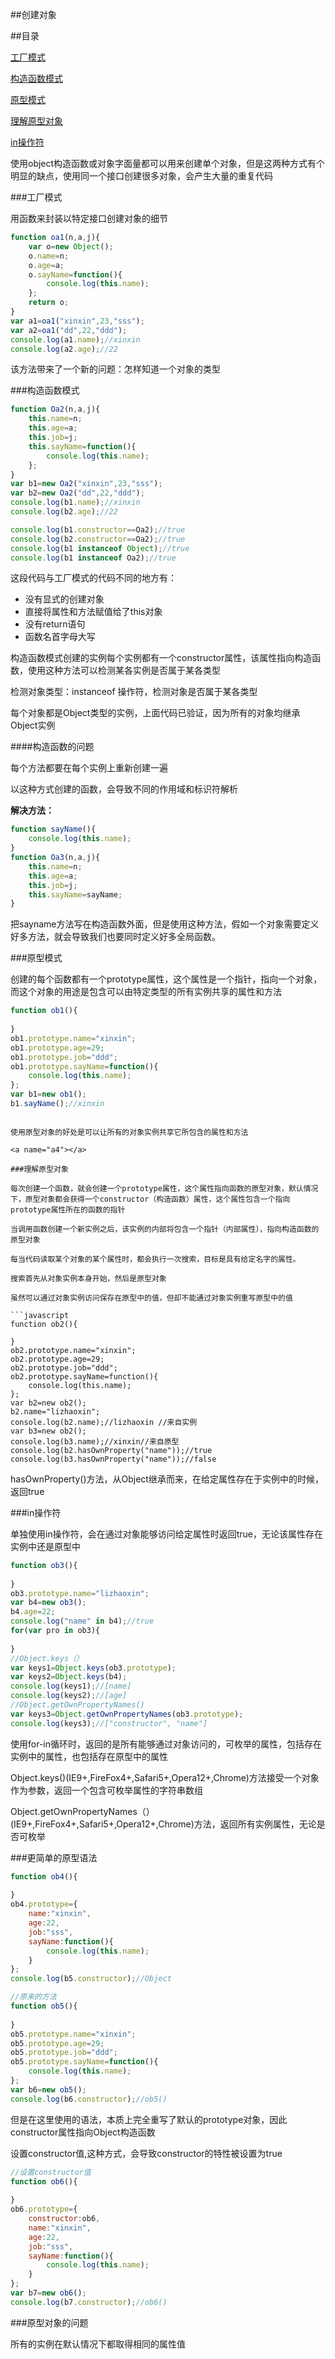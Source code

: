 ##创建对象

##目录

[工厂模式](#a1)

[构造函数模式](#a2)

[原型模式](#a3)

[理解原型对象](#a4)

[in操作符](#a5)

使用object构造函数或对象字面量都可以用来创建单个对象，但是这两种方式有个明显的缺点，使用同一个接口创建很多对象，会产生大量的重复代码

<a name="a1"></a>

###工厂模式

用函数来封装以特定接口创建对象的细节

```javascript
function oa1(n,a,j){
	var o=new Object();
	o.name=n;
	o.age=a;
	o.sayName=function(){
		console.log(this.name);
	};
	return o;
}
var a1=oa1("xinxin",23,"sss");
var a2=oa1("dd",22,"ddd");
console.log(a1.name);//xinxin
console.log(a2.age);//22
```

该方法带来了一个新的问题：怎样知道一个对象的类型

<a name="a2"></a>

###构造函数模式

```javascript
function Oa2(n,a,j){
	this.name=n;
	this.age=a;
	this.job=j;
	this.sayName=function(){
		console.log(this.name);
	};
}
var b1=new Oa2("xinxin",23,"sss");
var b2=new Oa2("dd",22,"ddd");
console.log(b1.name);//xinxin
console.log(b2.age);//22

console.log(b1.constructor==Oa2);//true
console.log(b2.constructor==Oa2);//true
console.log(b1 instanceof Object);//true
console.log(b1 instanceof Oa2);//true
```

这段代码与工厂模式的代码不同的地方有：
+ 没有显式的创建对象    
+ 直接将属性和方法赋值给了this对象    
+ 没有return语句    
+ 函数名首字母大写

构造函数模式创建的实例每个实例都有一个constructor属性，该属性指向构造函数，使用这种方法可以检测某各实例是否属于某各类型


检测对象类型：instanceof 操作符，检测对象是否属于某各类型


每个对象都是Object类型的实例，上面代码已验证，因为所有的对象均继承Object实例

####构造函数的问题

每个方法都要在每个实例上重新创建一遍

以这种方式创建的函数，会导致不同的作用域和标识符解析

**解决方法：**

```javascript
function sayName(){
	console.log(this.name);
}
function Oa3(n,a,j){
	this.name=n;
	this.age=a;
	this.job=j;
	this.sayName=sayName;
}
```

把sayname方法写在构造函数外面，但是使用这种方法，假如一个对象需要定义好多方法，就会导致我们也要同时定义好多全局函数。

<a name="a3"></a>

###原型模式

创建的每个函数都有一个prototype属性，这个属性是一个指针，指向一个对象，而这个对象的用途是包含可以由特定类型的所有实例共享的属性和方法

```javascript
function ob1(){
	
}
ob1.prototype.name="xinxin";
ob1.prototype.age=29;
ob1.prototype.job="ddd";
ob1.prototype.sayName=function(){
	console.log(this.name);
};
var b1=new ob1();
b1.sayName();//xinxin
```
```

使用原型对象的好处是可以让所有的对象实例共享它所包含的属性和方法

<a name="a4"></a>

###理解原型对象

每次创建一个函数，就会创建一个prototype属性，这个属性指向函数的原型对象，默认情况下，原型对象都会获得一个constructor（构造函数）属性，这个属性包含一个指向prototype属性所在的函数的指针

当调用函数创建一个新实例之后，该实例的内部将包含一个指针（内部属性），指向构造函数的原型对象

每当代码读取某个对象的某个属性时，都会执行一次搜索，目标是具有给定名字的属性。

搜索首先从对象实例本身开始，然后是原型对象

虽然可以通过对象实例访问保存在原型中的值，但却不能通过对象实例重写原型中的值

```javascript
function ob2(){
	
}
ob2.prototype.name="xinxin";
ob2.prototype.age=29;
ob2.prototype.job="ddd";
ob2.prototype.sayName=function(){
	console.log(this.name);
};
var b2=new ob2();
b2.name="lizhaoxin";
console.log(b2.name);//lizhaoxin //来自实例
var b3=new ob2();
console.log(b3.name);//xinxin//来自原型
console.log(b2.hasOwnProperty("name"));//true
console.log(b3.hasOwnProperty("name"));//false
```

hasOwnProperty()方法，从Object继承而来，在给定属性存在于实例中的时候，返回true

<a name="a1"></a>

###in操作符

单独使用in操作符，会在通过对象能够访问给定属性时返回true，无论该属性存在实例中还是原型中

```javascript
function ob3(){
	
}
ob3.prototype.name="lizhaoxin";
var b4=new ob3();
b4.age=22;
console.log("name" in b4);//true
for(var pro in ob3){
	
}
//Object.keys（）
var keys1=Object.keys(ob3.prototype);
var keys2=Object.keys(b4);
console.log(keys1);//[name]
console.log(keys2);//[age]
//Object.getOwnPropertyNames()
var keys3=Object.getOwnPropertyNames(ob3.prototype);
console.log(keys3);//["constructor", "name"]
```

使用for-in循环时，返回的是所有能够通过对象访问的，可枚举的属性，包括存在实例中的属性，也包括存在原型中的属性

Object.keys()(IE9+,FireFox4+,Safari5+,Opera12+,Chrome)方法接受一个对象作为参数，返回一个包含可枚举属性的字符串数组

Object.getOwnPropertyNames（）(IE9+,FireFox4+,Safari5+,Opera12+,Chrome)方法，返回所有实例属性，无论是否可枚举

###更简单的原型语法

```javascript
function ob4(){
	
}
ob4.prototype={
	name:"xinxin",
	age:22,
	job:"sss",
	sayName:function(){
		console.log(this.name);
	}
};
console.log(b5.constructor);//Object

//原来的方法
function ob5(){
	
}
ob5.prototype.name="xinxin";
ob5.prototype.age=29;
ob5.prototype.job="ddd";
ob5.prototype.sayName=function(){
	console.log(this.name);
};
var b6=new ob5();
console.log(b6.constructor);//ob5()
```

但是在这里使用的语法，本质上完全重写了默认的prototype对象，因此constructor属性指向Object构造函数

设置constructor值,这种方式，会导致constructor的特性被设置为true

```javascript
//设置constructor值
function ob6(){
	
}
ob6.prototype={
	constructor:ob6,
	name:"xinxin",
	age:22,
	job:"sss",
	sayName:function(){
		console.log(this.name);
	}
};
var b7=new ob6();
console.log(b7.constructor);//ob6()
```

###原型对象的问题

所有的实例在默认情况下都取得相同的属性值

